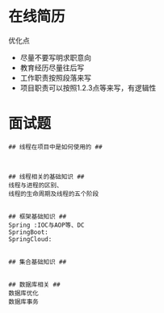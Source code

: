 # 在线简历 

优化点

- 尽量不要写明求职意向
- 教育经历尽量往后写
- 工作职责按照段落来写
- 项目职责可以按照1.2.3点等来写，有逻辑性

# 面试题

	## 线程在项目中是如何使用的 ##



	## 线程相关的基础知识 ##
	线程与进程的区别、
	线程的生命周期及线程的五个阶段


	## 框架基础知识 ##
	Spring :IOC与AOP等、DC
	SpringBoot: 
	SpringCloud:


	## 集合基础知识 ##


	## 数据库相关 ##
	数据库优化
	数据库事务